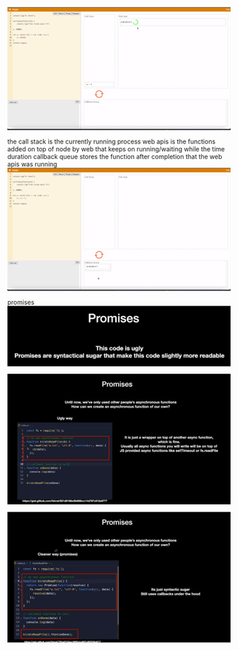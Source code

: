 ![loupe code](image.png)

the call stack is the currently running process
web apis is the functions added on top of node by web that keeps on running/waiting while the time duration
callback queue stores the function after completion that the web apis was running 
![Alt text](image-1.png)

promises
![Alt text](image-2.png)

![Alt text](image-3.png)

![Alt text](image-4.png)